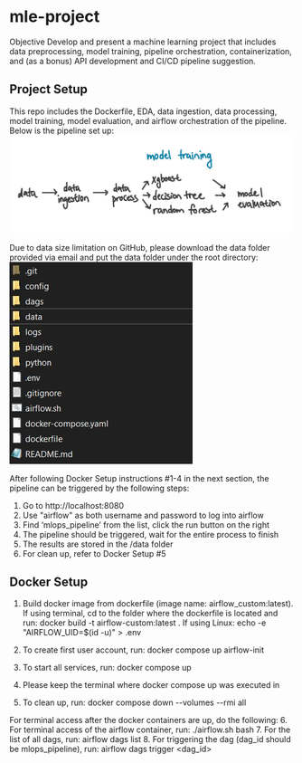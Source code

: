 # mle-project

Objective Develop and present a machine learning project that includes data preprocessing, model training, pipeline orchestration, containerization, and (as a bonus) API development and CI/CD pipeline suggestion.

## Project Setup
This repo includes the Dockerfile, EDA, data ingestion, data processing, model training, model evaluation, and airflow orchestration of the pipeline. Below is the pipeline set up:
![Logo](images/pipeline.jpeg)

Due to data size limitation on GitHub, please download the data folder provided via email and put the data folder under the root directory:
![Logo](images/datafolder.jpeg)

After following Docker Setup instructions #1-4 in the next section, the pipeline can be triggered by the following steps:
1. Go to http://localhost:8080
2. Use "airflow" as both username and password to log into airflow
3. Find ‘mlops_pipeline’ from the list, click the run button on the right
4. The pipeline should be triggered, wait for the entire process to finish
5. The results are stored in the /data folder
6. For clean up, refer to Docker Setup #5

## Docker Setup
1. Build docker image from dockerfile (image name: airflow_custom:latest). 
If using terminal, cd to the folder where the dockerfile is located and run:
    docker build -t airflow-custom:latest .
If using Linux:
    echo -e "AIRFLOW_UID=$(id -u)" > .env

2. To create first user account, run:
    docker compose up airflow-init
3. To start all services, run:
    docker compose up
4. Please keep the terminal where docker compose up was executed in
5. To clean up, run:
    docker compose down --volumes --rmi all 


For terminal access after the docker containers are up, do the following:
6. For terminal access of the airflow container, run: 
    ./airflow.sh bash
7. For the list of all dags, run: 
    airflow dags list
8. For triggering the dag (dag_id should be mlops_pipeline), run: 
    airflow dags trigger <dag_id>

